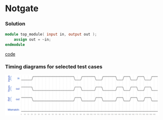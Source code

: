 # Notgate
### Solution
```Verilog
module top_module( input in, output out );
	assign out = ~in;
endmodule
```
[code](5.v)

### Timing diagrams for selected test cases
![result](https://github.com/Offliners/HDLBits-writeup/blob/main/Verilog%20Language/5/result.PNG)
